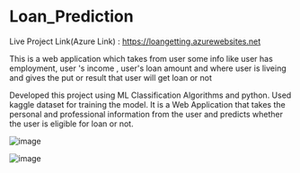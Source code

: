 # Loan_Prediction

Live Project Link(Azure Link) : https://loangetting.azurewebsites.net

This is a web application which takes from user some info like user has employment, user 's income , user's loan amount and where user is liveing and gives the put or result that user will get loan or not

Developed this project using ML Classification Algorithms and python. Used kaggle dataset for training the model. It is a Web Application that takes the personal and professional information from the user and predicts whether the user is eligible for loan or not.

![image](https://user-images.githubusercontent.com/113636378/193258901-8fa5bae1-b3dc-4f2c-a2f6-32a81026dc3b.png)

![image](https://user-images.githubusercontent.com/113636378/193259184-20d01733-4dd0-4b24-a597-31e789688bff.png)
